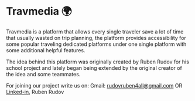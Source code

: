 # Travmedia :earth_africa:

Travmedia is a platform that allows every single traveler save a lot of time that usually wasted on trip planning, the platform provides accessibility for some popular traveling dedicated platforms under one single platform with some additional helpful features.

The idea behind this platform was originally created by Ruben Rudov for his school project and lately began being extended by the original creator of the idea and some teammates.

For joining our project write us on:
Gmail: rudovruben4all@gmail.com
OR
[Linked-in](https://www.linkedin.com/in/ruben-rudov-106a22204/), Ruben Rudov
